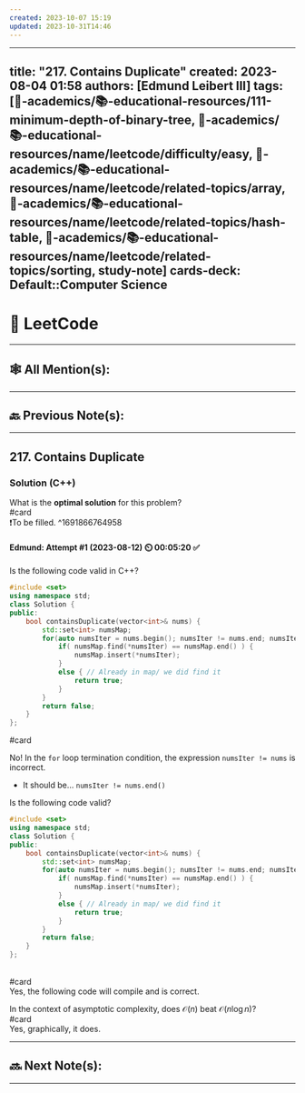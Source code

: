```yaml
---
created: 2023-10-07 15:19
updated: 2023-10-31T14:46
---
```


---
title: "217. Contains Duplicate"
created: 2023-08-04 01:58 
authors: [Edmund Leibert III]
tags: [🔴-academics/📚-educational-resources/111-minimum-depth-of-binary-tree, 🔴-academics/📚-educational-resources/name/leetcode/difficulty/easy, 🔴-academics/📚-educational-resources/name/leetcode/related-topics/array, 🔴-academics/📚-educational-resources/name/leetcode/related-topics/hash-table, 🔴-academics/📚-educational-resources/name/leetcode/related-topics/sorting, study-note]
cards-deck: Default::Computer Science
---


# 📕 LeetCode

---

## 🕸️ All Mention(s): 

---

## 🔙 Previous Note(s):

---

## 217. Contains Duplicate

### Solution (C++)

What is the **optimal solution** for this problem?
<br>
#card
<br>
❗To be filled.
^1691866764958

#### Edmund: Attempt #1 (2023-08-12) ⏲️ 00:05:20 ✅

Is the following code valid in C++?
```cpp
#include <set>
using namespace std;
class Solution {
public:
    bool containsDuplicate(vector<int>& nums) {
        std::set<int> numsMap;
        for(auto numsIter = nums.begin(); numsIter != nums.end; numsIter++) {
            if( numsMap.find(*numsIter) == numsMap.end() ) {
                numsMap.insert(*numsIter);
            }
            else { // Already in map/ we did find it
                return true;
            }
        }
        return false;
    }
};
```

#card 


No! In the `for` loop termination condition, the expression `numsIter != nums` is incorrect.
- It should be… `numsIter != nums.end()`

Is the following code valid?
```cpp
#include <set>
using namespace std;
class Solution {
public:
    bool containsDuplicate(vector<int>& nums) {
        std::set<int> numsMap;
        for(auto numsIter = nums.begin(); numsIter != nums.end; numsIter++) {
            if( numsMap.find(*numsIter) == numsMap.end() ) {
                numsMap.insert(*numsIter);
            }
            else { // Already in map/ we did find it
                return true;
            }
        }
        return false;
    }
};
```
<br>
#card 
<br>
Yes, the following code will compile and is correct.

In the context of asymptotic complexity, does $\mathcal{O}(n)$ beat $\mathcal{O}(n \log n)$?
<br>
#card 
<br>
Yes, graphically, it does.

---

## 🔜 Next Note(s):

---

